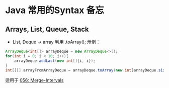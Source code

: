 # Java 常用的Syntax 备忘

## Arrays, List, Queue, Stack

* List, Deque -> array
利用 .toArray(); 
示例： 
```java
ArrayDeque<int[]> arrayDeque = new ArrayDeque<>();
for(int i = 0; i < 10; i++){
    arrayDeque.addLast(new int[]{i, i});
}
int[][] arrayFromArrayDeque = arrayDeque.toArray(new int[arrayDeque.size()][]);
```
适用于 [056: Merge-Intervals](https://leetcode.com/problems/merge-intervals/)
